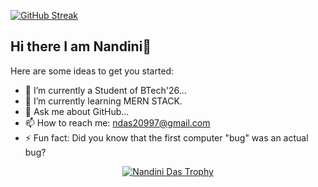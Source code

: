[![GitHub Streak](https://streak-stats.demolab.com/?user=mathsphile&theme=dark)](https://git.io/streak-stats)

## Hi there I am Nandini👋

<!--**mathsphile/mathsphile** is a ✨ _special_ ✨ repository because its `README.md` (this file) appears on your GitHub profile-->

Here are some ideas to get you started:

- 🔭 I’m currently a Student of BTech'26...
- 🌱 I’m currently learning  MERN STACK.
- 💬 Ask me about GitHub...
- 📫 How to reach me: ndas20997@gmail.com
- ⚡ Fun fact: Did you know that the first computer "bug" was an actual bug?

<p align="center"> <a href="https://github.com/ryo-ma/github-profile-trophy"><img src="https://github-profile-trophy.vercel.app/?username=mathsphile" alt="Nandini Das Trophy" /></a> </p>
